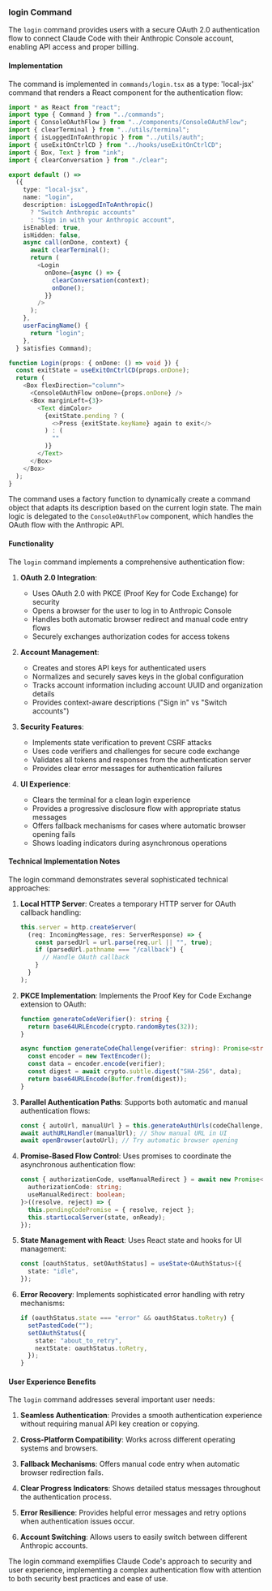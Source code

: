 ### login Command

The `login` command provides users with a secure OAuth 2.0 authentication flow to connect Claude Code with their Anthropic Console account, enabling API access and proper billing.

#### Implementation

The command is implemented in `commands/login.tsx` as a type: 'local-jsx' command that renders a React component for the authentication flow:

```typescript
import * as React from "react";
import type { Command } from "../commands";
import { ConsoleOAuthFlow } from "../components/ConsoleOAuthFlow";
import { clearTerminal } from "../utils/terminal";
import { isLoggedInToAnthropic } from "../utils/auth";
import { useExitOnCtrlCD } from "../hooks/useExitOnCtrlCD";
import { Box, Text } from "ink";
import { clearConversation } from "./clear";

export default () =>
  ({
    type: "local-jsx",
    name: "login",
    description: isLoggedInToAnthropic()
      ? "Switch Anthropic accounts"
      : "Sign in with your Anthropic account",
    isEnabled: true,
    isHidden: false,
    async call(onDone, context) {
      await clearTerminal();
      return (
        <Login
          onDone={async () => {
            clearConversation(context);
            onDone();
          }}
        />
      );
    },
    userFacingName() {
      return "login";
    },
  } satisfies Command);

function Login(props: { onDone: () => void }) {
  const exitState = useExitOnCtrlCD(props.onDone);
  return (
    <Box flexDirection="column">
      <ConsoleOAuthFlow onDone={props.onDone} />
      <Box marginLeft={3}>
        <Text dimColor>
          {exitState.pending ? (
            <>Press {exitState.keyName} again to exit</>
          ) : (
            ""
          )}
        </Text>
      </Box>
    </Box>
  );
}
```

The command uses a factory function to dynamically create a command object that adapts its description based on the current login state. The main logic is delegated to the `ConsoleOAuthFlow` component, which handles the OAuth flow with the Anthropic API.

#### Functionality

The `login` command implements a comprehensive authentication flow:

1. **OAuth 2.0 Integration**:

   - Uses OAuth 2.0 with PKCE (Proof Key for Code Exchange) for security
   - Opens a browser for the user to log in to Anthropic Console
   - Handles both automatic browser redirect and manual code entry flows
   - Securely exchanges authorization codes for access tokens

2. **Account Management**:

   - Creates and stores API keys for authenticated users
   - Normalizes and securely saves keys in the global configuration
   - Tracks account information including account UUID and organization details
   - Provides context-aware descriptions ("Sign in" vs "Switch accounts")

3. **Security Features**:

   - Implements state verification to prevent CSRF attacks
   - Uses code verifiers and challenges for secure code exchange
   - Validates all tokens and responses from the authentication server
   - Provides clear error messages for authentication failures

4. **UI Experience**:
   - Clears the terminal for a clean login experience
   - Provides a progressive disclosure flow with appropriate status messages
   - Offers fallback mechanisms for cases where automatic browser opening fails
   - Shows loading indicators during asynchronous operations

#### Technical Implementation Notes

The login command demonstrates several sophisticated technical approaches:

1. **Local HTTP Server**: Creates a temporary HTTP server for OAuth callback handling:

   ```typescript
   this.server = http.createServer(
     (req: IncomingMessage, res: ServerResponse) => {
       const parsedUrl = url.parse(req.url || "", true);
       if (parsedUrl.pathname === "/callback") {
         // Handle OAuth callback
       }
     }
   );
   ```

2. **PKCE Implementation**: Implements the Proof Key for Code Exchange extension to OAuth:

   ```typescript
   function generateCodeVerifier(): string {
     return base64URLEncode(crypto.randomBytes(32));
   }

   async function generateCodeChallenge(verifier: string): Promise<string> {
     const encoder = new TextEncoder();
     const data = encoder.encode(verifier);
     const digest = await crypto.subtle.digest("SHA-256", data);
     return base64URLEncode(Buffer.from(digest));
   }
   ```

3. **Parallel Authentication Paths**: Supports both automatic and manual authentication flows:

   ```typescript
   const { autoUrl, manualUrl } = this.generateAuthUrls(codeChallenge, state);
   await authURLHandler(manualUrl); // Show manual URL in UI
   await openBrowser(autoUrl); // Try automatic browser opening
   ```

4. **Promise-Based Flow Control**: Uses promises to coordinate the asynchronous authentication flow:

   ```typescript
   const { authorizationCode, useManualRedirect } = await new Promise<{
     authorizationCode: string;
     useManualRedirect: boolean;
   }>((resolve, reject) => {
     this.pendingCodePromise = { resolve, reject };
     this.startLocalServer(state, onReady);
   });
   ```

5. **State Management with React**: Uses React state and hooks for UI management:

   ```typescript
   const [oauthStatus, setOAuthStatus] = useState<OAuthStatus>({
     state: "idle",
   });
   ```

6. **Error Recovery**: Implements sophisticated error handling with retry mechanisms:
   ```typescript
   if (oauthStatus.state === "error" && oauthStatus.toRetry) {
     setPastedCode("");
     setOAuthStatus({
       state: "about_to_retry",
       nextState: oauthStatus.toRetry,
     });
   }
   ```

#### User Experience Benefits

The `login` command addresses several important user needs:

1. **Seamless Authentication**: Provides a smooth authentication experience without requiring manual API key creation or copying.

2. **Cross-Platform Compatibility**: Works across different operating systems and browsers.

3. **Fallback Mechanisms**: Offers manual code entry when automatic browser redirection fails.

4. **Clear Progress Indicators**: Shows detailed status messages throughout the authentication process.

5. **Error Resilience**: Provides helpful error messages and retry options when authentication issues occur.

6. **Account Switching**: Allows users to easily switch between different Anthropic accounts.

The login command exemplifies Claude Code's approach to security and user experience, implementing a complex authentication flow with attention to both security best practices and ease of use.

